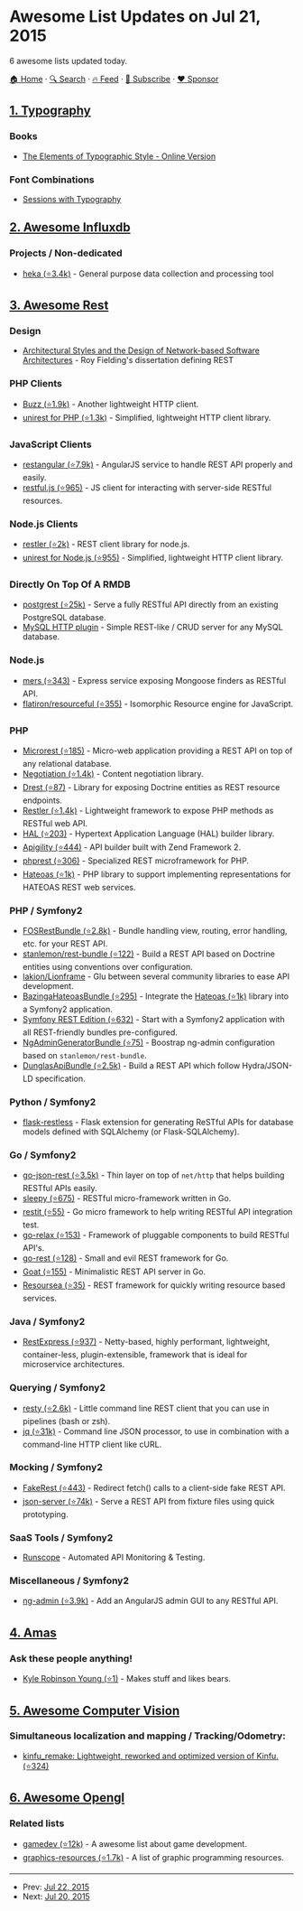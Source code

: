 # Awesome List Updates on Jul 21, 2015

6 awesome lists updated today.

[🏠 Home](/README.md) · [🔍 Search](https://www.trackawesomelist.com/search/) · [🔥 Feed](https://www.trackawesomelist.com/rss.xml) · [📮 Subscribe](https://trackawesomelist.us17.list-manage.com/subscribe?u=d2f0117aa829c83a63ec63c2f&id=36a103854c) · [❤️  Sponsor](https://github.com/sponsors/theowenyoung)



## [1. Typography](/content/deanhume/typography/README.md)

### Books

*   [The Elements of Typographic Style - Online Version](http://webtypography.net/)

### Font Combinations

*   [Sessions with Typography](http://www.sessions-with-typography.com)

## [2. Awesome Influxdb](/content/mark-rushakoff/awesome-influxdb/README.md)

### Projects / Non-dedicated

*   [heka (⭐3.4k)](https://github.com/mozilla-services/heka) - General purpose data collection and processing tool

## [3. Awesome Rest](/content/marmelab/awesome-rest/README.md)

### Design

*   [Architectural Styles and
    the Design of Network-based Software Architectures](https://www.ics.uci.edu/~fielding/pubs/dissertation/top.htm) - Roy Fielding's dissertation defining REST

### PHP Clients

*   [Buzz (⭐1.9k)](https://github.com/kriswallsmith/buzz) - Another lightweight HTTP client.
*   [unirest for PHP (⭐1.3k)](https://github.com/Mashape/unirest-php) - Simplified, lightweight HTTP client library.

### JavaScript Clients

*   [restangular (⭐7.9k)](https://github.com/mgonto/restangular) - AngularJS service to handle REST API properly and easily.
*   [restful.js (⭐965)](https://github.com/marmelab/restful.js) - JS client for interacting with server-side RESTful resources.

### Node.js Clients

*   [restler (⭐2k)](https://github.com/danwrong/restler) - REST client library for node.js.
*   [unirest for Node.js (⭐955)](https://github.com/Mashape/unirest-nodejs) - Simplified, lightweight HTTP client library.

### Directly On Top Of A RMDB

*   [postgrest (⭐25k)](https://github.com/begriffs/postgrest) - Serve a fully RESTful API directly from an existing PostgreSQL database.
*   [MySQL HTTP plugin](http://blog.ulf-wendel.de/2014/mysql-5-7-http-plugin-mysql/) - Simple REST-like / CRUD server for any MySQL database.

### Node.js

*   [mers (⭐343)](https://github.com/jspears/mers) - Express service exposing Mongoose finders as RESTful API.
*   [flatiron/resourceful (⭐355)](https://github.com/flatiron/resourceful) - Isomorphic Resource engine for JavaScript.

### PHP

*   [Microrest (⭐185)](https://github.com/marmelab/microrest.php) - Micro-web application providing a REST API on top of any relational database.
*   [Negotiation (⭐1.4k)](https://github.com/willdurand/Negotiation) - Content negotiation library.
*   [Drest (⭐87)](https://github.com/leedavis81/drest) - Library for exposing Doctrine entities as REST resource endpoints.
*   [Restler (⭐1.4k)](https://github.com/Luracast/Restler) - Lightweight framework to expose PHP methods as RESTful web API.
*   [HAL (⭐203)](https://github.com/blongden/hal) - Hypertext Application Language (HAL) builder library.
*   [Apigility (⭐444)](https://github.com/zfcampus/zf-apigility-skeleton) - API builder built with Zend Framework 2.
*   [phprest (⭐306)](https://github.com/phprest/phprest) - Specialized REST microframework for PHP.
*   [Hateoas (⭐1k)](https://github.com/willdurand/Hateoas) - PHP library to support implementing representations for HATEOAS REST web services.

### PHP / Symfony2

*   [FOSRestBundle (⭐2.8k)](https://github.com/FriendsOfSymfony/FOSRestBundle) - Bundle handling view, routing, error handling, etc. for your REST API.
*   [stanlemon/rest-bundle (⭐122)](https://github.com/stanlemon/rest-bundle) - Build a REST API based on Doctrine entities using conventions over configuration.
*   [lakion/Lionframe](http://lakion.com/lionframe) - Glu between several community libraries to ease API development.
*   [BazingaHateoasBundle (⭐295)](https://github.com/willdurand/BazingaHateoasBundle) - Integrate the [Hateoas (⭐1k)](https://github.com/willdurand/Hateoas) library into a Symfony2 application.
*   [Symfony REST Edition (⭐632)](https://github.com/gimler/symfony-rest-edition) - Start with a Symfony2 application with all REST-friendly bundles pre-configured.
*   [NgAdminGeneratorBundle (⭐75)](https://github.com/marmelab/NgAdminGeneratorBundle) - Boostrap ng-admin configuration based on `stanlemon/rest-bundle`.
*   [DunglasApiBundle (⭐2.5k)](https://github.com/dunglas/DunglasApiBundle) - Build a REST API which follow Hydra/JSON-LD specification.

### Python / Symfony2

*   [flask-restless](https://flask-restless.readthedocs.org/en/latest/) - Flask extension for generating ReSTful APIs for database models defined with SQLAlchemy (or Flask-SQLAlchemy).

### Go / Symfony2

*   [go-json-rest (⭐3.5k)](https://github.com/ant0ine/go-json-rest) - Thin layer on top of `net/http` that helps building RESTful APIs easily.
*   [sleepy (⭐675)](https://github.com/dougblack/sleepy) - RESTful micro-framework written in Go.
*   [restit (⭐55)](https://github.com/yookoala/restit) - Go micro framework to help writing RESTful API integration test.
*   [go-relax (⭐153)](https://github.com/codehack/go-relax) - Framework of pluggable components to build RESTful API's.
*   [go-rest (⭐128)](https://github.com/ungerik/go-rest) - Small and evil REST framework for Go.
*   [Goat (⭐155)](https://github.com/bahlo/goat) - Minimalistic REST API server in Go.
*   [Resoursea (⭐35)](https://github.com/resoursea/api) - REST framework for quickly writing resource based services.

### Java / Symfony2

*   [RestExpress (⭐937)](https://github.com/RestExpress/RestExpress) - Netty-based, highly performant, lightweight, container-less, plugin-extensible, framework that is ideal for microservice architectures.

### Querying / Symfony2

*   [resty (⭐2.6k)](https://github.com/micha/resty) - Little command line REST client that you can use in pipelines (bash or zsh).
*   [jq (⭐31k)](https://github.com/stedolan/jq) - Command line JSON processor, to use in combination with a command-line HTTP client like cURL.

### Mocking / Symfony2

*   [FakeRest (⭐443)](https://github.com/marmelab/FakeRest) - Redirect fetch() calls to a client-side fake REST API.
*   [json-server (⭐74k)](https://github.com/typicode/json-server) - Serve a REST API from fixture files using quick prototyping.

### SaaS Tools / Symfony2

*   [Runscope](https://www.runscope.com/) - Automated API Monitoring & Testing.

### Miscellaneous / Symfony2

*   [ng-admin (⭐3.9k)](https://github.com/marmelab/ng-admin) - Add an AngularJS admin GUI to any RESTful API.

## [4. Amas](/content/sindresorhus/amas/README.md)

### Ask these people anything!

*   [Kyle Robinson Young (⭐1)](https://github.com/shama/ama) - Makes stuff and likes bears.

## [5. Awesome Computer Vision](/content/jbhuang0604/awesome-computer-vision/README.md)

### Simultaneous localization and mapping / Tracking/Odometry:

*   [kinfu\_remake: Lightweight, reworked and optimized version of Kinfu. (⭐324)](https://github.com/Nerei/kinfu_remake)

## [6. Awesome Opengl](/content/eug/awesome-opengl/README.md)

### Related lists

*   [gamedev (⭐12k)](https://github.com/ellisonleao/magictools) - A awesome list about game development.
*   [graphics-resources (⭐1.7k)](https://github.com/mattdesl/graphics-resources) - A list of graphic programming resources.

---

- Prev: [Jul 22, 2015](/content/2015/07/22/README.md)
- Next: [Jul 20, 2015](/content/2015/07/20/README.md)